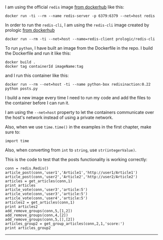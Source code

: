 I am using the official `redis` image [from dockerhub](https://hub.docker.com/_/redis/) like this:

```
docker run -ti --rm --name redis-server -p 6379:6379 --net=host redis
```

In order to run the `redis-cli`, I am using the `redis-cli` image created by prologic [from dockerhub](https://hub.docker.com/r/prologic/redis-cli/)

```
docker run --rm -ti --net=host --name=redis-client prologic/redis-cli
```

To run `python`, I have built an image from the Dockerfile in the repo. I build the Dockerfile and run it like this:

```
docker build .
docker tag containerId imageName:tag
```

and I run this container like this:

```
docker run --rm --net=host -ti --name python-box redisinaction:0.22 python posts.py
```

I build a new image every time I need to run my code and add the files to the container before I can run it.

I am using the `--net=host` property to let the containers communicate over the host's network instead of using a private network.

Also, when we use `time.time()` in the examples in the first chapter, make sure to:

```
import time
```

Also, when converting from `int` to `string`, use `str(integerValue)`.

This is the code to test that the posts functionality is working correctly:

```
conn = redis.Redis()
article_post(conn,'user1','Article1','http://user1/Article1')
article_post(conn,'user2','Article2','http://user2/Article2')
articles = get_articles(conn,1)
print articles
article_vote(conn,'user3','article:5')
article_vote(conn,'user3','article:5')
article_vote(conn,'user4','article:5')
articles2 = get_articles(conn,1)
print articles2
add_remove_groups(conn,5,[1,2])
add_remove_groups(conn,4,[2])
add_remove_groups(conn,5,[],[2])
articles_group2 = get_group_articles(conn,2,1,'score:')
print articles_group2
```

---